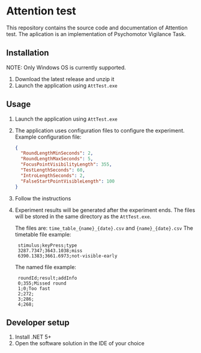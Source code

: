 ﻿# Attention test
This repository contains the source code and documentation of Attention test. The aplication
is an implementation of Psychomotor Vigilance Task.

## Installation
NOTE: Only Windows OS is currently supported.

1. Download the latest release and unzip it
2. Launch the application using `AttTest.exe`

## Usage
1. Launch the application using `AttTest.exe`

2. The application uses configuration files to configure the experiment. 
    Example configuration file:
    ```json
    {
      "RoundLengthMinSeconds": 2,
      "RoundLengthMaxSeconds": 5,
      "FocusPointVisibilityLength": 355,
      "TestLengthSeconds": 60,
      "IntroLengthSeconds": 2,
      "FalseStartPointVisibleLength": 100
    }
    ```
3. Follow the instructions
4. Experiment results will be generated after the experiment ends. 
   The files will be stored in the same directory as the `AttTest.exe`.
   
   The files are: `time_table_{name}_{date}.csv` and `{name}_{date}.csv`
   The timetable file example:
   ```csv
    stimulus;keyPress;type
    3287.7347;3643.1038;miss
    6390.1383;3661.6973;not-visible-early
   ```
    The named file example:
   ```csv
    roundId;result;addInfo
    0;355;Missed round
    1;0;Too fast
    2;272;
    3;286;
    4;268;
   ```


## Developer setup
1. Install .NET 5+
2. Open the software solution in the IDE of your choice